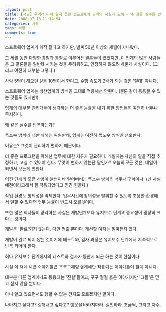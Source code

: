 ```yaml
---
layout: post
title: [서평] 우리가 미처 알지 못한 소프트웨어 공학의 사실과 오해 - 왜 같은 실수를 반복하는가?
date: 2008-07-13 11:14:54
categories: 서평
tags: 서평
comments: true
---
```


소프트웨어 업계가 아직 젊다고 하지만, 벌써 50년 이상의 세월이 지나왔다.

그 세월 동안 다양한 경험과 통찰로 이루어진 결론들이 있었지만, 이 업계의 많은 사람들은 그 결론들을 일반화 시키는 것을 두려워하고, 인정하지 않으려 해온게 사실이다. (그리고 여전히 대부분 그렇다.)

사람 5명이 해오던 일을 10명이서 한다고, 수행 속도가 2배가 되는 것은 '절대' 아니다.

소프트웨어 업계는 생산업계의 방식을 그대로 적용해선 안된다. (물론 같이 통용될 수 있는 것들도 있지만!)

업계의 대부분 관리자들이 생각하는 더 좋은 능률을 내기 위한 방법들은 여전히 너무나 무지하다.

왜 같은 실수를 반복하는가?

폭포수 방식에 대한 폐해는 여실한데, 업계는 여전히 폭포수 방식을 선호한다.

이유는? 그것이 관리하기 편하기 때문이다.

더 좋은 프로그램을 위해선 업무에 대한 자유가 필요하다. 개발자는 자신의 일을 직접 추정하고, 고칠 수 있어야 한다. 무엇이 변하지 않는단 말인가? 오늘의 모든 것은, 내일이 되면서 모든게 변한다.

이전 단계의 모든 사항이 불변이라 믿어버리는 폭포수 방식은 너무나 구식이다. (난 사실 예전이라고해서 잘 적용되었다고 믿긴 힘들다.)

작업 환경도 창의성을 억제한다. 업무시간에 창의성을 발휘할 수 있도록 조용한 환경에서 일할 수 있다면 업무 능률이 반드시 오를것이다.

또한 많은 회사들이 망각하는 사실은 개발단계보다 유지보수 단계의 중요성이 굉장히 크다는 것이다.

개발은 '완료'되지 않는다. 다만 멈출 뿐이다. 개선할 여지는 얼마든지 있다.

개발이 완료 되지 않는 것이기에 테스트와, 검사 과정은 유지보수 단계에서 지속적으로 반복 되어야 한다.

허나 유지보수 단계에서의 테스트와 검사가 등안시 되곤 하는 것이 현실이다.


사실 이 책에 나온 이야기들은 프로그래밍 업계에만 적용되는 이야기들이 절대 아니다.

대부분 다른 업계에서도 통용되는 '진실'들이고, 구구 절절 옳은 이야기지만 '그들'은 믿고 싶지 않을 뿐이다.

아니 알고 있으면서도 행할 수 없는 건지도 모르겠지만 말이다.

나아지고 싶다고? 잘해내고 싶다고? 행운을 바라지마라. 실천하라. 조금씩, 그리고 자주.
